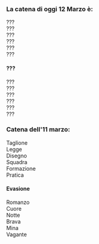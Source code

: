 ### La catena di oggi 12 Marzo è:
???<br>
???<br>
???<br>
???<br>
???<br>
???

#### ???

???<br>
???<br>
???<br>
???<br>
???<br>
???<br>


### Catena dell'11 marzo:

Taglione<br>
Legge<br>
Disegno<br>
Squadra<br>
Formazione<br>
Pratica

#### Evasione

Romanzo<br>
Cuore<br>
Notte<br>
Brava<br>
Mina<br>
Vagante<br>